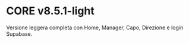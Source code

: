 # CORE v8.5.1-light

Versione leggera completa con Home, Manager, Capo, Direzione e login Supabase.

